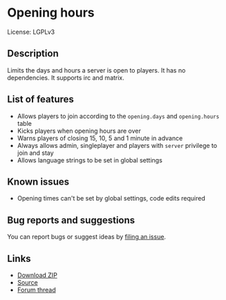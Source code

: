 # Opening hours
License: LGPLv3

## Description
Limits the days and hours a server is open to players. It has no dependencies. It supports irc and matrix.

## List of features

- Allows players to join according to the `opening.days` and `opening.hours` table
- Kicks players when opening hours are over
- Warns players of closing 15, 10, 5 and 1 minute in advance
- Always allows admin, singleplayer and players with `server` privilege to join and stay
- Allows language strings to be set in global settings

## Known issues
- Opening times can't be set by global settings, code edits required

## Bug reports and suggestions
You can report bugs or suggest ideas by [filing an issue](http://github.com/tacotexmex/opening_hours/issues/new).

## Links
* [Download ZIP](https://github.com/tacotexmex/opening_hours/archive/master.zip)
* [Source](https://github.com/tacotexmex/opening_hours/)
* [Forum thread](https://forum.minetest.net/viewtopic.php?f=9&t=18168)
